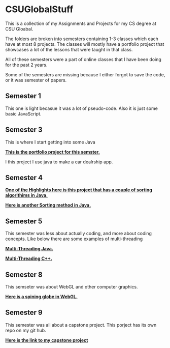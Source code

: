 # CSUGlobalStuff
This is a collection of my Assignments and Projects for my CS degree at CSU Gloabal.

The folders are broken into semesters containing 1-3 classes which each have at most 8 projects. The classes will mostly have a portfolio project that showcases a lot of the lessons that were taught in that class.

All of these semesters were a part of online classes that I have been doing for the past 2 years.

Some of the semesters are missing because I either forgot to save the code, or it was semester of papers.

## Semester 1
This one is light becasue it was a lot of pseudo-code. Also it is just some basic JavaScript.

## Semester 3
This is where I start getting into some Java

[**This is the portfolio project for this semster.**](https://github.com/Jeffordsmp/CSUGlobalStuff/blob/main/Semester3/Portfolio/CSC320PortfolioProject.java)

I this project I use java to make a car dealrship app.

## Semester 4
[**One of the Highlights here is this project that has a couple of sorting algorithims in Java.**](https://github.com/Jeffordsmp/CSUGlobalStuff/tree/main/Semester4/CSC372/module6)

[**Here is another Sorting method in Java.**](https://github.com/Jeffordsmp/CSUGlobalStuff/tree/main/Semester4/CSC400/module6)

## Semester 5
This semester was less about actually coding, and more about coding concepts. Like below there are some examples of multi-threading


[**Multi-Threading Java.**](https://github.com/Jeffordsmp/CSUGlobalStuff/blob/main/semester5/CSC450/PortfolioProject/multithreading.java)

[**Multi-Threading C++.**](https://github.com/Jeffordsmp/CSUGlobalStuff/blob/main/semester5/CSC450/PortfolioMilestone/multithreading.cpp)


## Semester 8
This semseter was about WebGL and other computer graphics.

[**Here is a spining globe in WebGL.**](https://github.com/Jeffordsmp/CSUGlobalStuff/tree/main/semester8/spiningSphere)

## Semester 9

This semester was all about a capstone project. This porject has its own repo on my git hub.


[**Here is the link to my capstone project**](https://github.com/Jeffordsmp/CSUCapstone)


